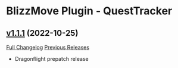 # BlizzMove Plugin - QuestTracker

## [v1.1.1](https://github.com/Numynum/BlizzMovePlugin_QuestTracker/tree/v1.1.1) (2022-10-25)
[Full Changelog](https://github.com/Numynum/BlizzMovePlugin_QuestTracker/compare/v1.1.0...v1.1.1) [Previous Releases](https://github.com/Numynum/BlizzMovePlugin_QuestTracker/releases)

- Dragonflight prepatch release  
